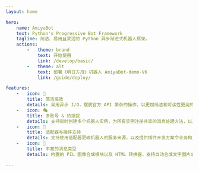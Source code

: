 ```yaml
---
layout: home

hero:
    name: AmiyaBot
    text: Python's Progressive Bot Framework
    tagline: 简洁、易用且灵活的 Python 异步渐进式机器人框架。
    actions:
        -   theme: brand
            text: 开始使用
            link: /develop/basic/
        -   theme: alt
            text: 部署《明日方舟》机器人 AmiyaBot-demo-V6
            link: /guide/deploy/

features:
    -   icon: 🚀
        title: 简洁高效
        details: 采用异步 I/O，摆脱官方 API 繁杂的操作，以更加简洁和可读性更高的代码让你专注于你的业务逻辑。
    -   icon: 🎭
        title: 多账号 & 热插拔
        details: 支持同时创建多个机器人实例，为所有实例注册共享的消息处理方法，以及在多账号实例内动态增删机器人。
    -   icon: 🧩
        title: 适配器与插件支持
        details: 支持使用适配器更改机器人的服务来源，以及提供插件开发方案令业务和主程序分离，让机器人更加生态化。
    -   icon: 🎉
        title: 丰富的消息类型
        details: 内置的 PIL 图像合成模块以及 HTML 转换器，支持自动合成文字图片或渲染 WEB 合成图片，实现你的绝佳创意。

---
```

